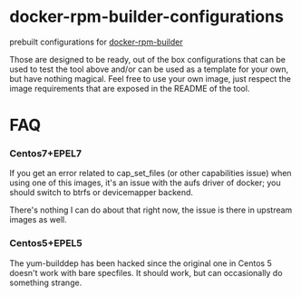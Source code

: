 docker-rpm-builder-configurations
=================================

prebuilt configurations for [docker-rpm-builder](https://github.com/alanfranz/docker-rpm-builder)

Those are designed to be ready, out of the box configurations that can be used to test the tool
above and/or can be used as a template for your own, but have nothing magical. Feel free
to use your own image, just respect the image requirements that are exposed in the README
of the tool.


FAQ
===

### Centos7+EPEL7
If you get an error related to cap_set_files (or other capabilities issue) when using one of this
images, it's an issue with the aufs driver of docker; you should switch to btrfs or devicemapper backend.

There's nothing I can do about that right now, the issue is there in upstream images as well.

### Centos5+EPEL5
The yum-builddep has been hacked since the original one in Centos 5 doesn't work with bare specfiles.
It should work, but can occasionally do something strange.
